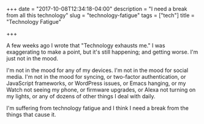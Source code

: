 +++
date = "2017-10-08T12:34:18-04:00"
description = "I need a break from all this technology"
slug = "technology-fatigue"
tags = ["tech"]
title = "Technology Fatigue"

+++

A few weeks ago I wrote that "Technology exhausts me." I was exaggerating to make a point, but it's still happening; and getting worse. I'm just not in the mood.

I'm not in the mood for any of my devices. I'm not in the mood for social media. I'm not in the mood for syncing, or two-factor authentication, or JavaScript frameworks, or WordPress issues, or Emacs hanging, or my Watch not seeing my phone, or firmware upgrades, or Alexa not turning on my lights, or any of dozens of other things I deal with daily. 

I'm suffering from technology fatigue and I think I need a break from the things that cause it.
